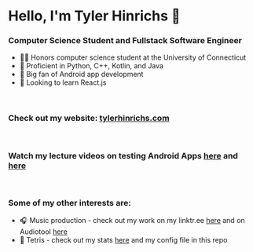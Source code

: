 # Hello, I'm Tyler Hinrichs 👋

### Computer Science Student and Fullstack Software Engineer

- 👨‍🎓 Honors computer science student at the University of Connecticut
- 🔨 Proficient in Python, C++, Kotlin, and Java
- 🐛 Big fan of Android app development
- 🤔 Looking to learn React.js  
<br>

### Check out my website: [tylerhinrichs.com](https://tylerhinrichs.com)
<br>

### Watch my lecture videos on testing Android Apps [here](https://www.youtube.com/watch?v=mviSXhgEc8A) and [here](https://www.youtube.com/watch?v=SjbA-RDVruc&t=430s)
<br>

### Some of my other interests are:
- 🎧 Music production - check out my work on my linktr.ee [here](https://linktr.ee/tyfreestyle) and on Audiotool [here](https://audiotool.com/user/tylernh99)
- 🧩 Tetris - check out my stats [here](https://ch.tetr.io/u/tyfreestyle) and my config file in this repo

